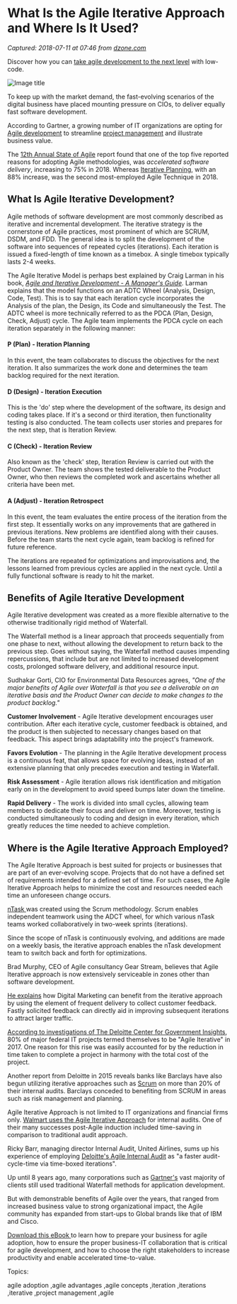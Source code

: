 # What Is the Agile Iterative Approach and Where Is It Used?

_Captured: 2018-07-11 at 07:46 from [dzone.com](https://dzone.com/articles/what-is-the-agile-iterative-approach-and-where-is?edition=385216&utm_source=Zone%20Newsletter&utm_medium=email&utm_campaign=agile%202018-07-10)_

Discover how you can [take agile development to the next level](https://dzone.com/go?i=294434&u=https%3A%2F%2Fwww.mendix.com%2Fresources%2Ftaking-agile-development-to-the-next-level-with-low-code-mx%2F%3Futm_medium%3Ddisplay%26utm_source%3Ddzone) with low-code.

![Image title](https://www.ntaskmanager.com/wp-content/uploads/2018/06/agile-iterative-header.png)

To keep up with the market demand, the fast-evolving scenarios of the digital business have placed mounting pressure on CIOs, to deliver equally fast software development.

According to Gartner, a growing number of IT organizations are opting for [Agile development](http://audacium.com/wp-content/uploads/2012/05/Mode%23U0300le-de-maturite%23U0301-Agile-Gartner-version-anglaise1.pdf) to streamline [project management](https://www.ntaskmanager.com/product/project-management-software/) and illustrate business value.

The [12th Annual State of Agile](https://explore.versionone.com/state-of-agile/12th-annual-state-of-agile-report-overview) report found that one of the top five reported reasons for adopting Agile methodologies, was _accelerated software delivery_, increasing to 75% in 2018. Whereas [Iterative Planning](https://explore.versionone.com/state-of-agile/12th-annual-state-of-agile-report-overview), with an 88% increase, was the second most-employed Agile Technique in 2018.

## What Is Agile Iterative Development?

Agile methods of software development are most commonly described as iterative and incremental development. The iterative strategy is the cornerstone of Agile practices, most prominent of which are SCRUM, DSDM, and FDD. The general idea is to split the development of the software into sequences of repeated cycles (iterations). Each iteration is issued a fixed-length of time known as a timebox. A single timebox typically lasts 2-4 weeks.

The Agile Iterative Model is perhaps best explained by Craig Larman in his book, _[Agile and Iterative Development - A Manager's Guide](http://www.amazon.com/gp/product/0131111558?ie=UTF8&tag=alaridsblo-20&linkCode=as2&camp=1789&creative=9325&creativeASIN=0131111558)._ Larman explains that the model functions on an ADTC Wheel (Analysis, Design, Code, Test). This is to say that each iteration cycle incorporates the Analysis of the plan, the Design, its Code and simultaneously the Test. The ADTC wheel is more technically referred to as the PDCA (Plan, Design, Check, Adjust) cycle. The Agile team implements the PDCA cycle on each iteration separately in the following manner:

#### P (Plan) - Iteration Planning

In this event, the team collaborates to discuss the objectives for the next iteration. It also summarizes the work done and determines the team backlog required for the next iteration.

#### D (Design) - Iteration Execution

This is the 'do' step where the development of the software, its design and coding takes place. If it's a second or third iteration, then functionality testing is also conducted. The team collects user stories and prepares for the next step, that is Iteration Review.

#### C (Check) - Iteration Review

Also known as the 'check' step, Iteration Review is carried out with the Product Owner. The team shows the tested deliverable to the Product Owner, who then reviews the completed work and ascertains whether all criteria have been met.

#### A (Adjust) - Iteration Retrospect

In this event, the team evaluates the entire process of the iteration from the first step. It essentially works on any improvements that are gathered in previous iterations. New problems are identified along with their causes. Before the team starts the next cycle again, team backlog is refined for future reference.

The iterations are repeated for optimizations and improvisations and, the lessons learned from previous cycles are applied in the next cycle. Until a fully functional software is ready to hit the market.

## **Benefits of Agile Iterative Development**

Agile Iterative development was created as a more flexible alternative to the otherwise traditionally rigid method of Waterfall.

The Waterfall method is a linear approach that proceeds sequentially from one phase to next, without allowing the development to return back to the previous step. Goes without saying, the Waterfall method causes impending repercussions, that include but are not limited to increased development costs, prolonged software delivery, and additional resource input.

Sudhakar Gorti, CIO for Environmental Data Resources agrees, _"One of the major benefits of Agile over Waterfall is that you see a deliverable on an iterative basis and the Product Owner can decide to make changes to the product backlog."_

**Customer Involvement** - Agile Iterative development encourages user contribution. After each iterative cycle, customer feedback is obtained, and the product is then subjected to necessary changes based on that feedback. This aspect brings adaptability into the project's framework.

**Favors Evolution** - The planning in the Agile Iterative development process is a continuous feat, that allows space for evolving ideas, instead of an extensive planning that only precedes execution and testing in Waterfall.

**Risk Assessment** - Agile iteration allows risk identification and mitigation early on in the development to avoid speed bumps later down the timeline.

**Rapid Delivery** - The work is divided into small cycles, allowing team members to dedicate their focus and deliver on time. Moreover, testing is conducted simultaneously to coding and design in every iteration, which greatly reduces the time needed to achieve completion.

## Where is the Agile Iterative Approach Employed?

The Agile Iterative Approach is best suited for projects or businesses that are part of an ever-evolving scope. Projects that do not have a defined set of requirements intended for a defined set of time. For such cases, the Agile Iterative Approach helps to minimize the cost and resources needed each time an unforeseen change occurs.

[nTask ](https://www.ntaskmanager.com/)was created using the Scrum methodology. Scrum enables independent teamwork using the ADCT wheel, for which various nTask teams worked collaboratively in two-week sprints (iterations).

Since the scope of nTask is continuously evolving, and additions are made on a weekly basis, the iterative approach enables the nTask development team to switch back and forth for optimizations.

Brad Murphy, CEO of Agile consultancy Gear Stream, believes that Agile Iterative approach is now extensively serviceable in zones other than software development.

[He explains](https://blogs.gartner.com/jake-sorofman/agile-isnt-just-for-geeks-anymore/) how Digital Marketing can benefit from the iterative approach by using the element of frequent delivery to collect customer feedback. Fastly solicited feedback can directly aid in improving subsequent iterations to attract larger traffic.

[According to investigations of The Deloitte Center for Government Insights](https://www2.deloitte.com/insights/us/en/industry/public-sector/agile-in-government-by-the-numbers.html), 80% of major federal IT projects termed themselves to be "Agile Iterative" in 2017. One reason for this rise was easily accounted for by the reduction in time taken to complete a project in harmony with the total cost of the project.

Another report from Deloitte in 2015 reveals banks like Barclays have also begun utilizing iterative approaches such as [Scrum](https://www2.deloitte.com/content/dam/Deloitte/uk/Documents/finance/deloitte-uk-putting-agile-ia-into-action.pdf) on more than 20% of their internal audits. Barclays conceded to benefiting from SCRUM in areas such as risk management and planning.

Agile Iterative Approach is not limited to IT organizations and financial firms only. [Walmart uses the Agile Iterative Approach](https://www2.deloitte.com/content/dam/Deloitte/uk/Documents/finance/deloitte-uk-putting-agile-ia-into-action.pdf) for internal audits. One of their many successes post-Agile induction included time-saving in comparison to traditional audit approach.

Ricky Barr, managing director Internal Audit, United Airlines, sums up his experience of employing [Deloitte's Agile Internal Audit](https://www2.deloitte.com/content/dam/Deloitte/uk/Documents/finance/deloitte-uk-putting-agile-ia-into-action.pdf) as "a faster audit-cycle-time via time-boxed iterations".

Up until 8 years ago, many corporations such as [Gartner's](http://audacium.com/wp-content/uploads/2012/08/Gartner-Agile-Maturity-Model.pdf) vast majority of clients still used traditional Waterfall methods for application development.

But with demonstrable benefits of Agile over the years, that ranged from increased business value to strong organizational impact, the Agile community has expanded from start-ups to Global brands like that of IBM and Cisco.

[Download this eBook ](https://dzone.com/go?i=294435&u=https%3A%2F%2Fwww.mendix.com%2Fresources%2Ftaking-agile-development-to-the-next-level-with-low-code-mx%2F%3Futm_medium%3Ddisplay%26utm_source%3Ddzone)to learn how to prepare your business for agile adoption, how to ensure the proper business-IT collaboration that is critical for agile development, and how to choose the right stakeholders to increase productivity and enable accelerated time-to-value.

Topics:

agile adoption ,agile advantages ,agile concepts ,iteration ,iterations ,iterative ,project management ,agile
